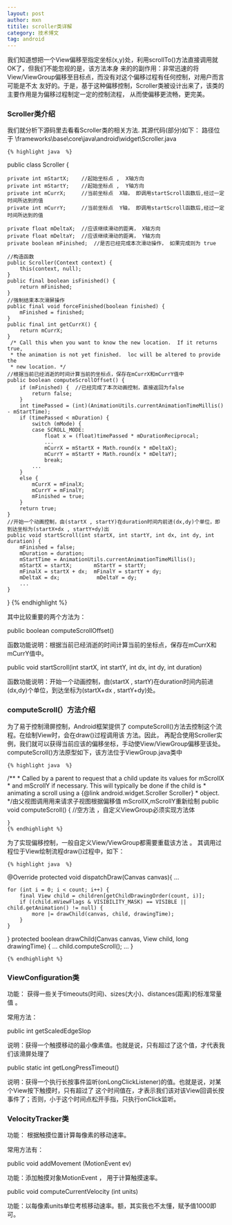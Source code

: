 ```yaml
---
layout: post
author: mxn
titile: scroller类详解
category: 技术博文
tag: android
---
```


我们知道想把一个View偏移至指定坐标(x,y)处，利用scrollTo()方法直接调用就OK了，但我们不能忽视的是，该方法本身
来的的副作用：非常迅速的将View/ViewGroup偏移至目标点，而没有对这个偏移过程有任何控制，对用户而言可能是不太
友好的。于是，基于这种偏移控制，Scroller类被设计出来了，该类的主要作用是为偏移过程制定一定的控制流程，
从而使偏移更流畅，更完美。

### Scroller类介绍

我们就分析下源码里去看看Scroller类的相关方法.
其源代码(部分)如下： 路径位于 \frameworks\base\core\java\android\widget\Scroller.java

    {% highlight java  %}

public class Scroller  {

    private int mStartX;    //起始坐标点 ,  X轴方向
    private int mStartY;    //起始坐标点 ,  Y轴方向
    private int mCurrX;     //当前坐标点  X轴， 即调用startScroll函数后,经过一定时间所达到的值
    private int mCurrY;     //当前坐标点  Y轴， 即调用startScroll函数后,经过一定时间所达到的值

    private float mDeltaX;  //应该继续滑动的距离， X轴方向
    private float mDeltaY;  //应该继续滑动的距离， Y轴方向
    private boolean mFinished;  //是否已经完成本次滑动操作， 如果完成则为 true

    //构造函数
    public Scroller(Context context) {
        this(context, null);
    }
    public final boolean isFinished() {
        return mFinished;
    }
    //强制结束本次滑屏操作
    public final void forceFinished(boolean finished) {
        mFinished = finished;
    }
    public final int getCurrX() {
        return mCurrX;
    }
     /* Call this when you want to know the new location.  If it returns true,
     * the animation is not yet finished.  loc will be altered to provide the
     * new location. */
    //根据当前已经消逝的时间计算当前的坐标点，保存在mCurrX和mCurrY值中
    public boolean computeScrollOffset() {
        if (mFinished) {  //已经完成了本次动画控制，直接返回为false
            return false;
        }
        int timePassed = (int)(AnimationUtils.currentAnimationTimeMillis() - mStartTime);
        if (timePassed < mDuration) {
            switch (mMode) {
            case SCROLL_MODE:
                float x = (float)timePassed * mDurationReciprocal;
                ...
                mCurrX = mStartX + Math.round(x * mDeltaX);
                mCurrY = mStartY + Math.round(x * mDeltaY);
                break;
            ...
        }
        else {
            mCurrX = mFinalX;
            mCurrY = mFinalY;
            mFinished = true;
        }
        return true;
    }
    //开始一个动画控制，由(startX , startY)在duration时间内前进(dx,dy)个单位，即到达坐标为(startX+dx , startY+dy)出
    public void startScroll(int startX, int startY, int dx, int dy, int duration) {
        mFinished = false;
        mDuration = duration;
        mStartTime = AnimationUtils.currentAnimationTimeMillis();
        mStartX = startX;       mStartY = startY;
        mFinalX = startX + dx;  mFinalY = startY + dy;
        mDeltaX = dx;            mDeltaY = dy;
        ...
    }
}
    {% endhighlight %}


<!-- more -->

其中比较重要的两个方法为：

public boolean computeScrollOffset()

函数功能说明：根据当前已经消逝的时间计算当前的坐标点，保存在mCurrX和mCurrY值中。

public void startScroll(int startX, int startY, int dx, int dy, int duration)

函数功能说明：开始一个动画控制，由(startX , startY)在duration时间内前进(dx,dy)个单位，到达坐标为(startX+dx , startY+dy)处。


### computeScroll(）方法介绍

为了易于控制滑屏控制，Android框架提供了 computeScroll()方法去控制这个流程。在绘制View时，会在draw()过程调用该
方法。因此， 再配合使用Scroller实例，我们就可以获得当前应该的偏移坐标，手动使View/ViewGroup偏移至该处。
computeScroll()方法原型如下，该方法位于ViewGroup.java类中

    {% highlight java  %}
/**
     * Called by a parent to request that a child update its values for mScrollX
     * and mScrollY if necessary. This will typically be done if the child is
     * animating a scroll using a {@link android.widget.Scroller Scroller}
     * object.
     */由父视图调用用来请求子视图根据偏移值 mScrollX,mScrollY重新绘制
    public void computeScroll() { //空方法 ，自定义ViewGroup必须实现方法体

    }
    {% endhighlight %}

为了实现偏移控制，一般自定义View/ViewGroup都需要重载该方法 。
其调用过程位于View绘制流程draw()过程中，如下：

    {% highlight java  %}
@Override
protected void dispatchDraw(Canvas canvas){
    ...

    for (int i = 0; i < count; i++) {
        final View child = children[getChildDrawingOrder(count, i)];
        if ((child.mViewFlags & VISIBILITY_MASK) == VISIBLE || child.getAnimation() != null) {
            more |= drawChild(canvas, child, drawingTime);
        }
    }
}
protected boolean drawChild(Canvas canvas, View child, long drawingTime) {
    ...
    child.computeScroll();
    ...
}

    {% endhighlight %}


### ViewConfiguration类

功能： 获得一些关于timeouts(时间)、sizes(大小)、distances(距离)的标准常量值 。

常用方法：

public int getScaledEdgeSlop

说明：获得一个触摸移动的最小像素值。也就是说，只有超过了这个值，才代表我们该滑屏处理了

public static int getLongPressTimeout()

说明：获得一个执行长按事件监听(onLongClickListener)的值。也就是说，对某个View按下触摸时，只有超过了
这个时间值在，才表示我们该对该View回调长按事件了；否则，小于这个时间点松开手指，只执行onClick监听。


### VelocityTracker类

功能：  根据触摸位置计算每像素的移动速率。

常用方法有：

public void addMovement (MotionEvent ev)

功能：添加触摸对象MotionEvent ， 用于计算触摸速率。

public void computeCurrentVelocity (int units)

功能：以每像素units单位考核移动速率。额，其实我也不太懂，赋予值1000即可。





